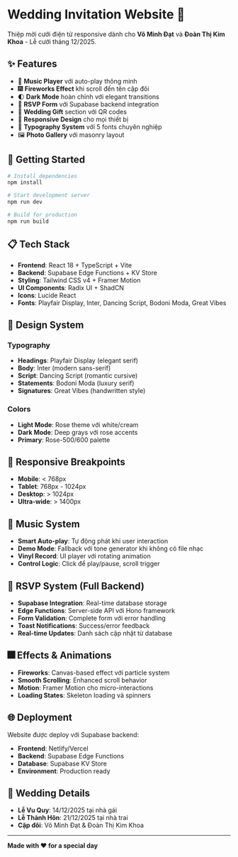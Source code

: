 # Wedding Invitation Website 💒

Thiệp mời cưới điện tử responsive dành cho **Võ Minh Đạt** và **Đoàn Thị Kim Khoa** - Lễ cưới tháng 12/2025.

## ✨ Features

- 🎵 **Music Player** với auto-play thông minh
- 🎆 **Fireworks Effect** khi scroll đến tên cặp đôi  
- 🌓 **Dark Mode** hoàn chỉnh với elegant transitions
- 📝 **RSVP Form** với Supabase backend integration
- 💝 **Wedding Gift** section với QR codes
- 📱 **Responsive Design** cho mọi thiết bị
- 🎨 **Typography System** với 5 fonts chuyên nghiệp
- 🖼️ **Photo Gallery** với masonry layout

## 🚀 Getting Started

```bash
# Install dependencies
npm install

# Start development server
npm run dev

# Build for production
npm run build
```

## 📋 Tech Stack

- **Frontend**: React 18 + TypeScript + Vite
- **Backend**: Supabase Edge Functions + KV Store
- **Styling**: Tailwind CSS v4 + Framer Motion
- **UI Components**: Radix UI + ShadCN
- **Icons**: Lucide React
- **Fonts**: Playfair Display, Inter, Dancing Script, Bodoni Moda, Great Vibes

## 🎨 Design System

### Typography
- **Headings**: Playfair Display (elegant serif)
- **Body**: Inter (modern sans-serif)  
- **Script**: Dancing Script (romantic cursive)
- **Statements**: Bodoni Moda (luxury serif)
- **Signatures**: Great Vibes (handwritten style)

### Colors
- **Light Mode**: Rose theme với white/cream
- **Dark Mode**: Deep grays với rose accents
- **Primary**: Rose-500/600 palette

## 📱 Responsive Breakpoints

- **Mobile**: < 768px
- **Tablet**: 768px - 1024px
- **Desktop**: > 1024px
- **Ultra-wide**: > 1400px

## 🎵 Music System

- **Smart Auto-play**: Tự động phát khi user interaction
- **Demo Mode**: Fallback với tone generator khi không có file nhạc
- **Vinyl Record**: UI player với rotating animation
- **Control Logic**: Click để play/pause, scroll trigger

## 📝 RSVP System (Full Backend)

- **Supabase Integration**: Real-time database storage
- **Edge Functions**: Server-side API với Hono framework
- **Form Validation**: Complete form với error handling  
- **Toast Notifications**: Success/error feedback
- **Real-time Updates**: Danh sách cập nhật từ database

## 🎆 Effects & Animations

- **Fireworks**: Canvas-based effect với particle system
- **Smooth Scrolling**: Enhanced scroll behavior
- **Motion**: Framer Motion cho micro-interactions
- **Loading States**: Skeleton loading và spinners

## 🌐 Deployment

Website được deploy với Supabase backend:
- **Frontend**: Netlify/Vercel 
- **Backend**: Supabase Edge Functions
- **Database**: Supabase KV Store
- **Environment**: Production ready

## 📄 Wedding Details

- **Lễ Vu Quy**: 14/12/2025 tại nhà gái
- **Lễ Thành Hôn**: 21/12/2025 tại nhà trai
- **Cặp đôi**: Võ Minh Đạt & Đoàn Thị Kim Khoa

---

**Made with ❤️ for a special day**